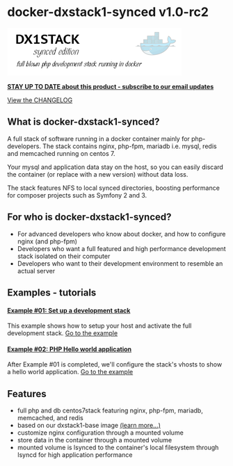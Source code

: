 # docker-dxstack1-synced v1.0-rc2

![logo](doc/assets/logo-dx1stack-synced.png)

**[STAY UP TO DATE about this product - subscribe to our email updates](http://eepurl.com/caYXEH)**

[View the CHANGELOG](doc/changelog.md)



## What is docker-dxstack1-synced?

A full stack of software running in a docker container mainly for php-developers. The stack contains
nginx, php-fpm, mariadb i.e. mysql, redis and memcached running on centos 7.

Your mysql and application data stay on the host, so you can easily discard the container (or replace with
a new version) without data loss.

The stack features NFS to local synced directories, boosting performance for composer
projects such as Symfony 2 and 3.

## For who is docker-dxstack1-synced?

* For advanced developers who know about docker, and how to configure nginx (and php-fpm)
* Developers who want a full featured and high performance development stack isolated on their computer
* Developers who want to their development environment to resemble an actual server


## Examples - tutorials

#### [Example #01: Set up a development stack](doc/examples/01-devstacksetup.md)

This example shows how to setup your host and activate the full development stack. 
[Go to the example](doc/examples/01-devstacksetup.md)

#### [Example #02: PHP Hello world application](doc/examples/02-helloworld.md)

After Example #01 is completed, we'll configure the stack's vhosts to show a hello world application. 
[Go to the example](doc/examples/02-helloworld.md)

## Features

* full php and db  centos7stack featuring nginx, php-fpm, mariadb, memcached, and redis
* based on our dxstack1-base image [(learn more...)](https://github.com/24HOURSMEDIA/docker-dxstack1-base)
* customize nginx configuration through a mounted volume
* store data in the container through a mounted volume
* mounted volume is lsynced to the container's local filesystem through lsyncd for high application performance

